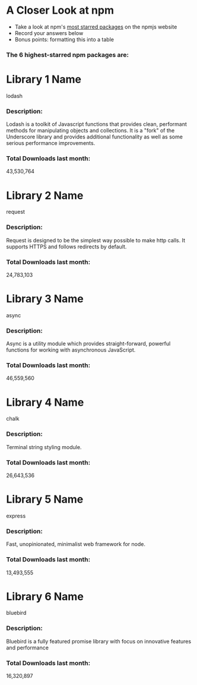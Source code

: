 # A Closer Look at npm
- Take a look at npm's [most starred packages](https://www.npmjs.com/browse/star) on the npmjs website
- Record your answers below
- Bonus points: formatting this into a table

### The 6 highest-starred npm packages are:

# Library 1 Name
lodash
### Description:
Lodash is a toolkit of Javascript functions that provides clean, performant methods for manipulating objects and collections. It is a "fork" of the Underscore library and provides additional functionality as well as some serious performance improvements.

### Total Downloads last month:
43,530,764


# Library 2 Name
request
### Description:
Request is designed to be the simplest way possible to make http calls. It supports HTTPS and follows redirects by default.

### Total Downloads last month:
24,783,103


# Library 3 Name
async
### Description:
Async is a utility module which provides straight-forward, powerful functions for working with asynchronous JavaScript. 

### Total Downloads last month:
46,559,560


# Library 4 Name
chalk
### Description:
Terminal string styling module.

### Total Downloads last month:
26,643,536


# Library 5 Name
express
### Description:
Fast, unopinionated, minimalist web framework for node.

### Total Downloads last month:
13,493,555


# Library 6 Name
bluebird
### Description:
Bluebird is a fully featured promise library with focus on innovative features and performance

### Total Downloads last month:
16,320,897
